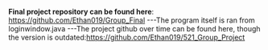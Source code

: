 **Final project repository can be found here**: https://github.com/Ethan019/Group_Final
---The program itself is ran from loginwindow.java
---The project github over time can be found here, though the version is outdated:https://github.com/Ethan019/521_Group_Project

